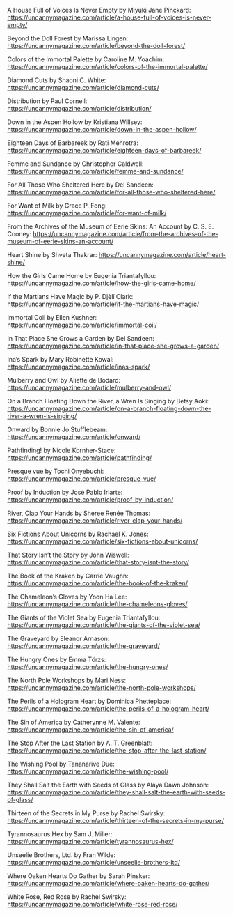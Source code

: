 A House Full of Voices Is Never Empty by Miyuki Jane Pinckard: https://uncannymagazine.com/article/a-house-full-of-voices-is-never-empty/

Beyond the Doll Forest by Marissa Lingen: https://uncannymagazine.com/article/beyond-the-doll-forest/

Colors of the Immortal Palette by Caroline M. Yoachim: https://uncannymagazine.com/article/colors-of-the-immortal-palette/

Diamond Cuts by Shaoni C. White: https://uncannymagazine.com/article/diamond-cuts/

Distribution by Paul Cornell: https://uncannymagazine.com/article/distribution/

Down in the Aspen Hollow by Kristiana Willsey: https://uncannymagazine.com/article/down-in-the-aspen-hollow/

Eighteen Days of Barbareek by Rati Mehrotra: https://uncannymagazine.com/article/eighteen-days-of-barbareek/

Femme and Sundance by Christopher Caldwell: https://uncannymagazine.com/article/femme-and-sundance/

For All Those Who Sheltered Here by Del Sandeen: https://uncannymagazine.com/article/for-all-those-who-sheltered-here/

For Want of Milk by Grace P. Fong: https://uncannymagazine.com/article/for-want-of-milk/

From the Archives of the Museum of Eerie Skins: An Account by C. S. E. Cooney: https://uncannymagazine.com/article/from-the-archives-of-the-museum-of-eerie-skins-an-account/

Heart Shine by Shveta Thakrar: https://uncannymagazine.com/article/heart-shine/

How the Girls Came Home by Eugenia Triantafyllou: https://uncannymagazine.com/article/how-the-girls-came-home/

If the Martians Have Magic by P. Djèlí Clark: https://uncannymagazine.com/article/if-the-martians-have-magic/

Immortal Coil by Ellen Kushner: https://uncannymagazine.com/article/immortal-coil/

In That Place She Grows a Garden by Del Sandeen: https://uncannymagazine.com/article/in-that-place-she-grows-a-garden/

Ina’s Spark by Mary Robinette Kowal: https://uncannymagazine.com/article/inas-spark/

Mulberry and Owl by Aliette de Bodard: https://uncannymagazine.com/article/mulberry-and-owl/

On a Branch Floating Down the River, a Wren Is Singing by Betsy Aoki: https://uncannymagazine.com/article/on-a-branch-floating-down-the-river-a-wren-is-singing/

Onward by Bonnie Jo Stufflebeam: https://uncannymagazine.com/article/onward/

Pathfinding! by Nicole Kornher-Stace: https://uncannymagazine.com/article/pathfinding/

Presque vue by Tochi Onyebuchi: https://uncannymagazine.com/article/presque-vue/

Proof by Induction by José Pablo Iriarte: https://uncannymagazine.com/article/proof-by-induction/

River, Clap Your Hands by Sheree Renée Thomas: https://uncannymagazine.com/article/river-clap-your-hands/

Six Fictions About Unicorns by Rachael K. Jones: https://uncannymagazine.com/article/six-fictions-about-unicorns/

That Story Isn’t the Story by John Wiswell: https://uncannymagazine.com/article/that-story-isnt-the-story/

The Book of the Kraken by Carrie Vaughn: https://uncannymagazine.com/article/the-book-of-the-kraken/

The Chameleon’s Gloves by Yoon Ha Lee: https://uncannymagazine.com/article/the-chameleons-gloves/

The Giants of the Violet Sea by Eugenia Triantafyllou: https://uncannymagazine.com/article/the-giants-of-the-violet-sea/

The Graveyard by Eleanor Arnason: https://uncannymagazine.com/article/the-graveyard/

The Hungry Ones by Emma Törzs: https://uncannymagazine.com/article/the-hungry-ones/

The North Pole Workshops by Mari Ness: https://uncannymagazine.com/article/the-north-pole-workshops/

The Perils of a Hologram Heart by Dominica Phetteplace: https://uncannymagazine.com/article/the-perils-of-a-hologram-heart/

The Sin of America by Catherynne M. Valente: https://uncannymagazine.com/article/the-sin-of-america/

The Stop After the Last Station by A. T. Greenblatt: https://uncannymagazine.com/article/the-stop-after-the-last-station/

The Wishing Pool by Tananarive Due: https://uncannymagazine.com/article/the-wishing-pool/

They Shall Salt the Earth with Seeds of Glass by Alaya Dawn Johnson: https://uncannymagazine.com/article/they-shall-salt-the-earth-with-seeds-of-glass/

Thirteen of the Secrets in My Purse by Rachel Swirsky: https://uncannymagazine.com/article/thirteen-of-the-secrets-in-my-purse/

Tyrannosaurus Hex by Sam J. Miller: https://uncannymagazine.com/article/tyrannosaurus-hex/

Unseelie Brothers, Ltd. by Fran Wilde: https://uncannymagazine.com/article/unseelie-brothers-ltd/

Where Oaken Hearts Do Gather by Sarah Pinsker: https://uncannymagazine.com/article/where-oaken-hearts-do-gather/

White Rose, Red Rose by Rachel Swirsky: https://uncannymagazine.com/article/white-rose-red-rose/

